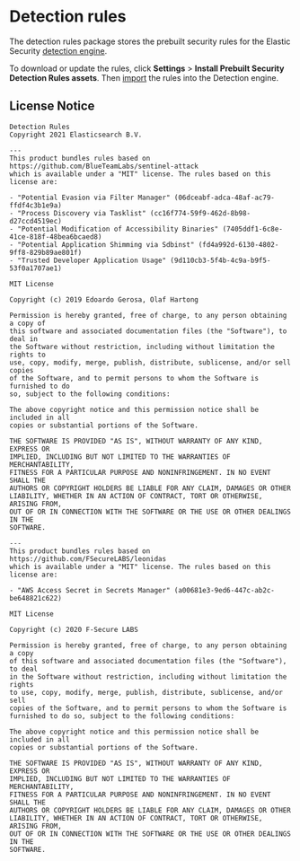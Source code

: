 
# Detection rules

The detection rules package stores the prebuilt security rules for the Elastic Security [detection engine](https://www.elastic.co/guide/en/security/7.13/detection-engine-overview.html).

To download or update the rules, click **Settings** > **Install Prebuilt Security Detection Rules assets**.
Then [import](https://www.elastic.co/guide/en/security/master/rules-ui-management.html#load-prebuilt-rules)
the rules into the Detection engine.

## License Notice

    Detection Rules
    Copyright 2021 Elasticsearch B.V.

    ---
    This product bundles rules based on https://github.com/BlueTeamLabs/sentinel-attack
    which is available under a "MIT" license. The rules based on this license are:

    - "Potential Evasion via Filter Manager" (06dceabf-adca-48af-ac79-ffdf4c3b1e9a)
    - "Process Discovery via Tasklist" (cc16f774-59f9-462d-8b98-d27ccd4519ec)
    - "Potential Modification of Accessibility Binaries" (7405ddf1-6c8e-41ce-818f-48bea6bcaed8)
    - "Potential Application Shimming via Sdbinst" (fd4a992d-6130-4802-9ff8-829b89ae801f)
    - "Trusted Developer Application Usage" (9d110cb3-5f4b-4c9a-b9f5-53f0a1707ae1)

    MIT License

    Copyright (c) 2019 Edoardo Gerosa, Olaf Hartong

    Permission is hereby granted, free of charge, to any person obtaining a copy of
    this software and associated documentation files (the "Software"), to deal in
    the Software without restriction, including without limitation the rights to
    use, copy, modify, merge, publish, distribute, sublicense, and/or sell copies
    of the Software, and to permit persons to whom the Software is furnished to do
    so, subject to the following conditions:

    The above copyright notice and this permission notice shall be included in all
    copies or substantial portions of the Software.

    THE SOFTWARE IS PROVIDED "AS IS", WITHOUT WARRANTY OF ANY KIND, EXPRESS OR
    IMPLIED, INCLUDING BUT NOT LIMITED TO THE WARRANTIES OF MERCHANTABILITY,
    FITNESS FOR A PARTICULAR PURPOSE AND NONINFRINGEMENT. IN NO EVENT SHALL THE
    AUTHORS OR COPYRIGHT HOLDERS BE LIABLE FOR ANY CLAIM, DAMAGES OR OTHER
    LIABILITY, WHETHER IN AN ACTION OF CONTRACT, TORT OR OTHERWISE, ARISING FROM,
    OUT OF OR IN CONNECTION WITH THE SOFTWARE OR THE USE OR OTHER DEALINGS IN THE
    SOFTWARE.

    ---
    This product bundles rules based on https://github.com/FSecureLABS/leonidas
    which is available under a "MIT" license. The rules based on this license are:

    - "AWS Access Secret in Secrets Manager" (a00681e3-9ed6-447c-ab2c-be648821c622)

    MIT License

    Copyright (c) 2020 F-Secure LABS

    Permission is hereby granted, free of charge, to any person obtaining a copy
    of this software and associated documentation files (the "Software"), to deal
    in the Software without restriction, including without limitation the rights
    to use, copy, modify, merge, publish, distribute, sublicense, and/or sell
    copies of the Software, and to permit persons to whom the Software is
    furnished to do so, subject to the following conditions:

    The above copyright notice and this permission notice shall be included in all
    copies or substantial portions of the Software.

    THE SOFTWARE IS PROVIDED "AS IS", WITHOUT WARRANTY OF ANY KIND, EXPRESS OR
    IMPLIED, INCLUDING BUT NOT LIMITED TO THE WARRANTIES OF MERCHANTABILITY,
    FITNESS FOR A PARTICULAR PURPOSE AND NONINFRINGEMENT. IN NO EVENT SHALL THE
    AUTHORS OR COPYRIGHT HOLDERS BE LIABLE FOR ANY CLAIM, DAMAGES OR OTHER
    LIABILITY, WHETHER IN AN ACTION OF CONTRACT, TORT OR OTHERWISE, ARISING FROM,
    OUT OF OR IN CONNECTION WITH THE SOFTWARE OR THE USE OR OTHER DEALINGS IN THE
    SOFTWARE.
